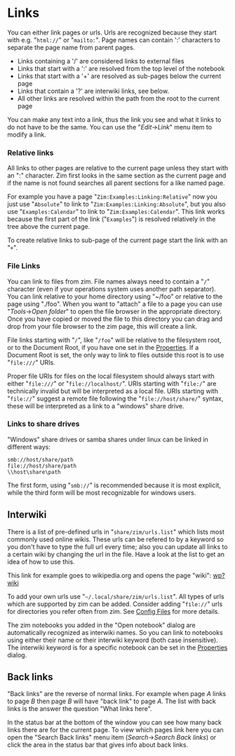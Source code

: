 # Links
You can either link pages or urls. Urls are recognized because they start with e.g. "``html://``" or "``mailto:``". Page names can contain ':' characters to separate the page name from parent pages.


* Links containing a '/' are considered links to external files
* Links that start with a ':' are resolved from the top level of the notebook
* Links that start with a '+' are resolved as sub-pages below the current page
* Links that contain a '?' are interwiki links, see below.
* All other links are resolved within the path from the root to the current page


You can make any text into a link, thus the link you see and what it links to do not have to be the same. You can use the "*Edit*->*Link*" menu item to modify a link.

### Relative links
All links to other pages are relative to the current page unless they start with an ":" character. Zim first looks in the same section as the current page and if the name is not found searches all parent sections for a like named page.

For example you have a page "``Zim:Examples:Linking:Relative``" now you just use "``Absolute``" to link to "``Zim:Examples:Linking:Absolute``", but you also use "``Examples:Calendar``" to link to "``Zim:Examples:Calendar``". This link works because the first part of the link ("``Examples``") is resolved relatively in the tree above the current page.

To create relative links to sub-page of the current page start the link with an "``+``".

### File Links
You can link to files from zim. File names always need to contain a "``/``" character (even if your operations system uses another path separator). You can link relative to your home directory using "~/foo"  or relative to the page using "./foo". When you want to "attach" a file to a page you can use "*Tools*->*Open folder*" to open the file browser in the appropriate directory. Once you have copied or moved the file to this directory you can drag and drop from your file browser to the zim page, this will create a link.

File links starting with "``/``", like "``/foo``" will be relative to the filesystem root, or to the Document Root, if you have one set in the [Properties](./Properties.markdown). If a Document Root is set, the only way to link to files outside this root is to use "``file:///``" URIs.

Proper file URIs for files on the local filesystem should always start with either "``file:///``" or "``file://localhost/``".  URIs starting with "``file:/``" are technically invalid but will be interpreted as a local file. URIs starting with "``file://``" suggest a remote file following the "``file://host/share/``" syntax, these will be interpreted as a link to a "windows" share drive.

### Links to share drives
"Windows" share drives or samba shares under linux can be linked in different ways:

	smb://host/share/path
	file://host/share/path
	\\host\share\path


The first form, using "``smb://``" is recommended because it is most explicit, while the third form will be most recognizable for windows users.

Interwiki
---------
There is a list of pre-defined urls in "``share/zim/urls.list``" which lists most commonly used online wikis. These urls can be refered to by a keyword so you don't have to type the full url every time; also you can update all links to a certain wiki by changing the url in the file. Have a look at the list to get an idea of how to use this.

This link for example goes to wikipedia.org and opens the page "wiki": [wp?wiki](http://en.wikipedia.org/wiki/wiki)

To add your own urls use "``~/.local/share/zim/urls.list``". All types of urls which are supported by zim can be added. Consider adding "``file://``" urls for directories you refer often from zim. See [Config Files](./Config_Files.markdown) for more details.

The zim notebooks you added in the "Open notebook" dialog are automatically recognized as interwiki names. So you can link to notebooks using either their name or their interwiki keyword (both case insensitive). The interwiki keyword is for a specific notebook can be set in the [Properties](./Properties.markdown) dialog.

Back links
----------
"Back links" are the reverse of normal links. For example when page *A* links to page *B* then page *B* will have "back link" to page *A*. The list with back links is the answer the question "What links here".

In the status bar at the bottom of the window you can see how many back links there are for the current page. To view which pages link here you can open the "Search Back links" menu item (*Search*->*Search Back links*) or click the area in the status bar that gives info about back links. 

